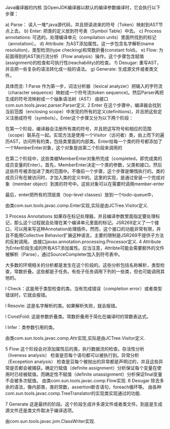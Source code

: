 Java编译器的内核
当OpenJDK编译器以默认的编译参数编译时，它会执行以下步骤：

a) Parse： 读入一堆*.java源代码，并且把读进来的符号（Token）映射到AST节点上去。
b) Enter: 把类的定义放到符号表（Symbol Table）中去。
c) Process annotations: 可选的。处理编译单元（compilation units）里面所找到的标记（annotation）。
d) Attribute: 为AST添加属性。这一步包含名字解析(name resolution)，类型检测(type checking)和常数折叠(constant fold)。
e) Flow: 为前面得到的AST执行流分析（Flow analysis）操作。这个步骤包含赋值(assignment)的检查和可执行性(reachability)的检查。
f) Desugar: 重写AST， 并且把一些复杂的语法转化成一般的语法。
g) Generate: 生成源文件或者类文件。

具体而言:
1 Parse
作为第一步，词法分析器（lexical analyzer）把输入的字符流（character sequence）映射成一个符号流(token sequence)。然后Parser再把生成的符号流映射成一个抽象语法树（AST）
由接口com.sun.tools.javac.parser.Parser定义.
2 Enter
在这个步骤中，编译器会找到当前范围（enclosing scope）中发现的所有的定义(definitions)，并且把这些定义注册成符号（symbols）。Enter这个步骤又分为以下两个阶段：

在第一个阶段，编译器会注册所有类的符号，并且把这写符号和相应的范围（scope）联系在一起。实现方法是使用一个Visitor（访问者）类，由上而下的遍历AST，访问所有的类，包括类里面的内部类。Enter给每一个类的符号都添加了一个MemberEnter对象，这个对象是由第二个阶段来调用的

在第二个阶段中，这些类被MemberEnter对象所完成（completed，即完成类的成员变量的Enter）。首先，MemberEnter决定一个类的参数，父类和接口。然后这些符号被添加进了类的范围中。不像前一个步骤，这个步骤是懒惰执行的。类的成员只有在被访问时，才加入类的定义中的。这里的实现，是通过安装一个完成对象（member object）到类的符号中。这些对象可以在需要时调用member-enter

最后，enter把所有的顶层类（top-level classes）放到一个todo-queue中，

由类com.sun.tools.javac.comp.Enter实现,实际是由JCTree.Visitor定义.

3 Process Annotations
如果存在标记处理器，并且编译参数里面指定要处理标记，那么这个过程就会处理在某个编译单元里面的标记。JSR269定义了一个接口，可以用来写这种Annotation处理插件。然而，这个接口的功能非常有限，并且不能用Collective Behavior扩展这种语言。主要的限制是JSR269不提供子方法的反射调用。
由接口javax.annotation.processing.Processor定义.
4 Attribute
为Enter阶段生成的所有AST添加属性。应当注意，Attribte可能会需要额外的文件被解析（Parse），通过SourceCompleter加入到符号表中。

大多数的环境相关的分析都是发生在这个阶段的。这些分析包括名称解析，类型检查，常数折叠。这些都是子任务。有些子任务调用下列的一些类，但也可能调用其他的。

l Check：这是用于类型检查的类。当有完成错误（completion error）或者类型错误时，它就会报错。

l Resovle: 这是名字解析的类。如果解析失败，就会报错。

l ConstFold: 这是参数折叠类。常数折叠用于简化在编译时的常数表达式。

l Infer：类参数引用的类。

由类com.sun.tools.javac.comp.Attr实现,实际是由JCTree.Visitor定义.

5 Flow
这个阶段会对添加属性后的类，执行数据流的检查。存活性分析（liveness analysis） 检查是否每个语句都可以被执行到。异常分析（Excepetion analysis） 检查是豆每个被抛出的异常都是声明过的，并且这些异常是否都会被捕获。确定行赋值（definite assignment）分析保证每个变量在使用时已经被赋值。而确定性不赋值（definite unassignment）分析保证final变量不会被多次赋值。
由类com.sun.tools.javac.comp.Flow实现.
6 Desugar
除去多余的语法，像内部类，类的常数，assertion断言语句，foreach循环等。
由各种com.sun.tools.javac.comp.TreeTranslator的实现类实现通过的功能.

7  Generate
这是最终的阶段。这个阶段生成许多源文件或者类文件。到底是生成源文件还是类文件取决于编译选项。

由com.sun.tools.javac.jvm.ClassWriter实现.